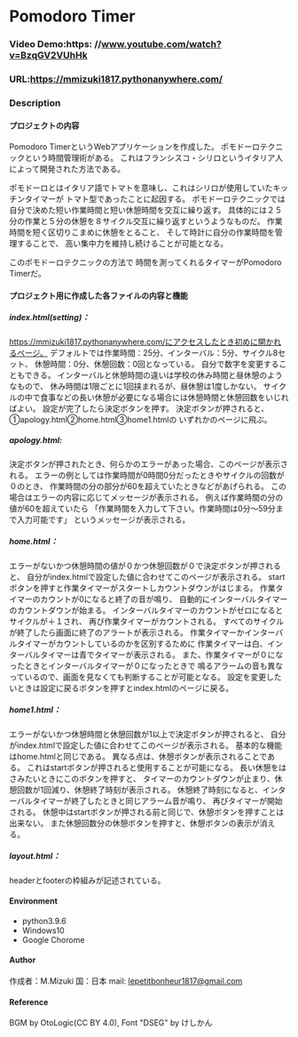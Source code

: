 # Pomodoro Timer

### Video Demo:https: //www.youtube.com/watch?v=BzqGV2VUhHk
### URL:https://mmizuki1817.pythonanywhere.com/


### Description

#### プロジェクトの内容

Pomodoro TimerというWebアプリケーションを作成した。
ポモドーロテクニックという時間管理術がある。
これはフランシスコ・シリロというイタリア人によって開発された方法である。

ポモドーロとはイタリア語でトマトを意味し、これはシリロが使用していたキッチンタイマーが
トマト型であったことに起因する。
ポモドーロテクニックでは自分で決めた短い作業時間と短い休憩時間を交互に繰り返す。
具体的には２５分の作業と５分の休憩を８サイクル交互に繰り返すというようなものだ。
作業時間を短く区切りこまめに休憩をとること、
そして時計に自分の作業時間を管理することで、
高い集中力を維持し続けることが可能となる。

このポモドーロテクニックの方法で
時間を測ってくれるタイマーがPomodoro Timerだ。

#### プロジェクト用に作成した各ファイルの内容と機能

##### index.html(setting)：

https://mmizuki1817.pythonanywhere.com/にアクセスしたとき初めに開かれるページ。
デフォルトでは作業時間：25分、インターバル：5分、サイクル8セット、
休憩時間：0分、休憩回数：0回となっている。
自分で数字を変更することもできる。
インターバルと休憩時間の違いは学校の休み時間と昼休憩のようなもので、
休み時間は1限ごとに1回挟まれるが、昼休憩は1度しかない。
サイクルの中で食事などの長い休憩が必要になる場合には休憩時間と休憩回数をいじればよい。
設定が完了したら決定ボタンを押す。
決定ボタンが押されると、➀apology.html➁home.html➂home1.htmlの
いずれかのページに飛ぶ。

##### apology.html:

決定ボタンが押されたとき、何らかのエラーがあった場合、このページが表示される。
エラーの例としては作業時間が0時間0分だったときやサイクルの回数が０のとき、
作業時間の分の部分が60を超えていたときなどがあげられる。
この場合はエラーの内容に応じてメッセージが表示される。
例えば作業時間の分の値が60を超えていたら
「作業時間を入力して下さい。作業時間は0分～59分まで入力可能です」
というメッセージが表示される。

##### home.html：

エラーがないかつ休憩時間の値が０かつ休憩回数が０で決定ボタンが押されると、
自分がindex.htmlで設定した値に合わせてこのページが表示される。
startボタンを押すと作業タイマーがスタートしカウントダウンがはじまる。
作業タイマーのカウントが0になると終了の音が鳴り、
自動的にインターバルタイマーのカウントダウンが始まる。
インターバルタイマーのカウントがゼロになるとサイクルが＋１され、
再び作業タイマーがカウントされる。
すべてのサイクルが終了したら画面に終了のアラートが表示される。
作業タイマーかインターバルタイマーがカウントしているのかを区別するために
作業タイマーは白、インターバルタイマーは青でタイマーが表示される。
また、作業タイマーが０になったときとインターバルタイマーが０になったときで
鳴るアラームの音も異なっているので、画面を見なくても判断することが可能となる。
設定を変更したいときは設定に戻るボタンを押すとindex.htmlのページに戻る。

##### home1.html：

エラーがないかつ休憩時間と休憩回数が1以上で決定ボタンが押されると、
自分がindex.htmlで設定した値に合わせてこのページが表示される。
基本的な機能はhome.htmlと同じである。
異なる点は、休憩ボタンが表示されることである。
これはstartボタンが押されると使用することが可能になる。
長い休憩をはさみたいときにこのボタンを押すと、
タイマーのカウントダウンが止まり、休憩回数が1回減り、休憩終了時刻が表示される。
休憩終了時刻になると、インターバルタイマーが終了したときと同じアラーム音が鳴り、
再びタイマーが開始される。
休憩中はstartボタンが押される前と同じで、休憩ボタンを押すことは出来ない。
また休憩回数分の休憩ボタンを押すと、休憩ボタンの表示が消える。

##### layout.html：

headerとfooterの枠組みが記述されている。

#### Environment

* python3.9.6
* Windows10
* Google Chorome

#### Author

作成者：M.Mizuki
国：日本
mail: lepetitbonheur1817@gmail.com

#### Reference
BGM by OtoLogic(CC BY 4.0),
Font "DSEG" by けしかん


